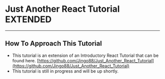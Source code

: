 # Just Another React Tutorial EXTENDED

---

## How To Approach This Tutorial

* This tutorial is an extension of an Introductory React Tutorial that can be found here. [https://github.com/Jingo88/Just_Another_React_Tutorial](https://github.com/Jingo88/Just_Another_React_Tutorial)
* This tutorial is still in progress and will be up shortly.
